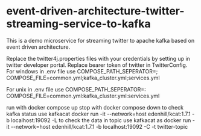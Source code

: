 # event-driven-architecture-twitter-streaming-service-to-kafka
This is a demo microservice for streaming twitter to apache kafka based on event driven architecture.

Replace the twitter4j.properties files with your credentials by setting up in twitter developer portal.
Replace bearer token of twitter in TwitterConfig.
For windows in .env file use
COMPOSE_PATH_SEPERATOR=;
COMPOSE_FILE=common.yml;kafka_cluster.yml;services.yml

For unix in .env file use
COMPOSE_PATH_SEPERATOR=:
COMPOSE_FILE=common.yml:kafka_cluster.yml:services.yml

run with docker compose up
stop with docker compose down
to check kafka status use kafkacat
docker run -it --network=host edenhill/kcat:1.7.1 -b localhost:19092  -L
to check the data in topic use kafkacat as
docker run -it --network=host edenhill/kcat:1.7.1 -b localhost:19092  -C -t twitter-topic

